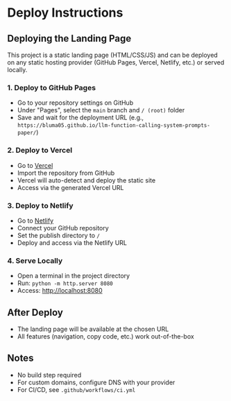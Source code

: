 # Deploy Instructions

## Deploying the Landing Page

This project is a static landing page (HTML/CSS/JS) and can be deployed on any static hosting provider (GitHub Pages, Vercel, Netlify, etc.) or served locally.

### 1. Deploy to GitHub Pages
- Go to your repository settings on GitHub
- Under "Pages", select the `main` branch and `/ (root)` folder
- Save and wait for the deployment URL (e.g., `https://bluma05.github.io/llm-function-calling-system-prompts-paper/`)

### 2. Deploy to Vercel
- Go to [Vercel](https://vercel.com/)
- Import the repository from GitHub
- Vercel will auto-detect and deploy the static site
- Access via the generated Vercel URL

### 3. Deploy to Netlify
- Go to [Netlify](https://netlify.com/)
- Connect your GitHub repository
- Set the publish directory to `/`
- Deploy and access via the Netlify URL

### 4. Serve Locally
- Open a terminal in the project directory
- Run: `python -m http.server 8080`
- Access: [http://localhost:8080](http://localhost:8080)

## After Deploy
- The landing page will be available at the chosen URL
- All features (navigation, copy code, etc.) work out-of-the-box

## Notes
- No build step required
- For custom domains, configure DNS with your provider
- For CI/CD, see `.github/workflows/ci.yml`
